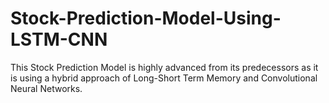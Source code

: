 # Stock-Prediction-Model-Using-LSTM-CNN
This Stock Prediction Model is highly advanced from its predecessors as it is using a hybrid approach of Long-Short Term Memory and Convolutional Neural Networks.
